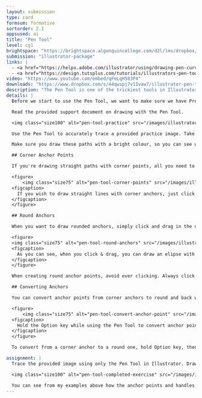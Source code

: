 ```yaml
---
layout: submission
type: card
formsum: formative
sortorder: 2.1
appsused: ai
title: "Pen Tool"
level: cg1
brightspace: "https://brightspace.algonquincollege.com/d2l/lms/dropbox/user/folder_submit_files.d2l?db=66860&grpid=0&isprv=0&bp=0&ou=92671"
submission: "illustrator-package"
links: |
  - <a href="https://helpx.adobe.com/illustrator/using/drawing-pen-curvature-or-pencil.html" target="_blank" title="Draw with the Pen Tool">Draw with the Pen Tool</a>
  - <a href="https://design.tutsplus.com/tutorials/illustrators-pen-tool-the-comprehensive-guide--vector-141" target="_blank" title="Tutsplus: Pen Tool Guide">Tutsplus: Pen Tool Guide</a>
video: "https://www.youtube.com/embed/qFeLqHS83P4"
downloads: "https://www.dropbox.com/s/44qwspj7v11vaw7/illustrator-pen-tool.zip?dl=1"
description: "The Pen Tool is one of the trickiest tools in Illustrator. It's also one of the most fundamental to vector drawing. You need to do your time with the tool in order to tame it."
details: |
  Before we start to use the Pen Tool, we want to make sure we have Precise Cusors turned on in <span class="command">Illustrator CC > Preferences... > General</span>. This will make our Pen Tool cursor a crosshair rather than a fountain pen icon.

  Read the provided support document on drawing with the Pen Tool.

  <img class="size100" alt="pen-tool-practice" src="/images/illustrator-pen-tool/pen-tool-practice.png">

  Use the Pen Tool to accurately trace a provided practice image. Take your time. Follow the instructions. The goal is to create accurate paths with the fewest anchor points possible. The more anchor points you have, the greater the risk you run of having kinked paths.

  Make sure you draw these paths with a bright colour, so you can see what you're doing. Also, remove the fill from your path, so it doesn't cover up your work as you go.

  ## Corner Anchor Points

  If you're drawing straight paths with corner points, all you need to do is click with the Pen Tool. You don't need to drag.

  <figure>
      <img class="size75" alt="pen-tool-corner-points" src="/images/illustrator-pen-tool/pen-tool-corner-points.gif">
  <figcaption>
    If you wish to draw straight lines with corner anchors, just click!
  </figcaption>
  </figure>

  ## Round Anchors

  When you want to draw rounded anchors, simply click and drag in the direction you wish to draw.

  <figure>
  <img class="size75" alt="pen-tool-round-anchors" src="/images/illustrator-pen-tool/pen-tool-round-anchors.gif">
  <figcaption>
    As you can see, when you click & drag, you can draw an elipse with only two anchor points.
  </figcaption>
  </figure>

  When creating round anchor points, avoid ever clicking. Always click & drag.

  ## Converting Anchors

  You can convert anchor points from corner anchors to round and back with the Convert Anchor Point Tool. The tool has a V shaped cursor.

  <figure>
      <img class="size75" alt="pen-tool-convert-anchor-point" src="/images/illustrator-pen-tool/pen-tool-convert-anchor-point.gif">
  <figcaption>
    Hold the Option key while using the Pen Tool to convert anchor points.
  </figcaption>
  </figure>

  To convert from a corner anchor to a round one, hold Option key, then drag the corner anchor. It will convert to a round anchor. To convert a round one to a corner anchor, simply click on the anchor point.

assignment: |
  Trace the provided image using only the Pen Tool in Illustrator. Draw the objects as accurately as possible while using the fewest anchor points possible.

  <img class="size100" alt="pen-tool-completed-exercise" src="/images/illustrator-pen-tool/pen-tool-completed-exercise.jpg">

  You can see from my examples above how the anchor points and handles are positioned. Do your best.
---
```

